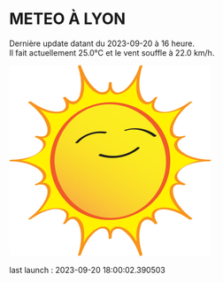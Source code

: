 # METEO À LYON

Dernière update datant du 2023-09-20 à 16 heure.  
Il fait actuellement 25.0°C et le vent souffle à 22.0 km/h.      

![](./.github/sun.png)

last launch : 2023-09-20 18:00:02.390503
